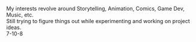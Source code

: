 My interests revolve around Storytelling, Animation, Comics, Game Dev, Music, etc.
</br>Still trying to figure things out while experimenting and working on project ideas.
</br>7-10-8
